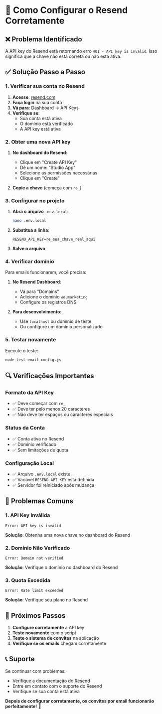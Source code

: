 # 🔧 Como Configurar o Resend Corretamente

## ❌ Problema Identificado

A API key do Resend está retornando erro `401 - API key is invalid`. Isso significa que a chave não está correta ou não está ativa.

## ✅ Solução Passo a Passo

### **1. Verificar sua conta no Resend**

1. **Acesse**: [resend.com](https://resend.com)
2. **Faça login** na sua conta
3. **Vá para**: Dashboard → API Keys
4. **Verifique se**:
   - Sua conta está ativa
   - O domínio está verificado
   - A API key está ativa

### **2. Obter uma nova API key**

1. **No dashboard do Resend**:
   - Clique em "Create API Key"
   - Dê um nome: "Studio App"
   - Selecione as permissões necessárias
   - Clique em "Create"

2. **Copie a chave** (começa com `re_`)

### **3. Configurar no projeto**

1. **Abra o arquivo** `.env.local`:
   ```bash
   nano .env.local
   ```

2. **Substitua a linha**:
   ```env
   RESEND_API_KEY=re_sua_chave_real_aqui
   ```

3. **Salve o arquivo**

### **4. Verificar domínio**

Para emails funcionarem, você precisa:

1. **No Resend Dashboard**:
   - Vá para "Domains"
   - Adicione o domínio `we.marketing`
   - Configure os registros DNS

2. **Para desenvolvimento**:
   - Use `localhost` ou domínio de teste
   - Ou configure um domínio personalizado

### **5. Testar novamente**

Execute o teste:
```bash
node test-email-config.js
```

## 🔍 Verificações Importantes

### **Formato da API Key**
- ✅ Deve começar com `re_`
- ✅ Deve ter pelo menos 20 caracteres
- ✅ Não deve ter espaços ou caracteres especiais

### **Status da Conta**
- ✅ Conta ativa no Resend
- ✅ Domínio verificado
- ✅ Sem limitações de quota

### **Configuração Local**
- ✅ Arquivo `.env.local` existe
- ✅ Variável `RESEND_API_KEY` está definida
- ✅ Servidor foi reiniciado após mudança

## 🚨 Problemas Comuns

### **1. API Key Inválida**
```
Error: API key is invalid
```
**Solução**: Obtenha uma nova chave no dashboard do Resend

### **2. Domínio Não Verificado**
```
Error: Domain not verified
```
**Solução**: Verifique o domínio no dashboard do Resend

### **3. Quota Excedida**
```
Error: Rate limit exceeded
```
**Solução**: Verifique seu plano no Resend

## 🎯 Próximos Passos

1. **Configure corretamente** a API key
2. **Teste novamente** com o script
3. **Teste o sistema de convites** na aplicação
4. **Verifique se os emails** chegam corretamente

## 📞 Suporte

Se continuar com problemas:
- Verifique a documentação do Resend
- Entre em contato com o suporte do Resend
- Verifique se sua conta está ativa

**Depois de configurar corretamente, os convites por email funcionarão perfeitamente!** 🎉
